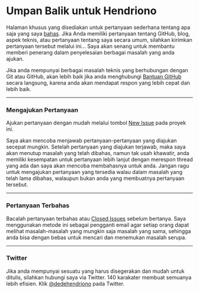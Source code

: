 # Umpan Balik untuk Hendriono

Halaman khusus yang disediakan untuk pertanyaan sederhana tentang apa saja yang saya [bahas](http://hendriono.github.com/). Jika Anda memiliki pertanyaan tentang GitHub, blog, aspek teknis, atau pertanyaan tentang saya secara umum, silahkan kirimkan pertanyaan tersebut melalui ini... Saya akan senang untuk membantu memberi penerang dalam penyelesaian berbagai masalah yang anda ajukan.

Jika anda mempunyai berbagai masalah teknis yang berhubungan dengan Git atau GitHub, akan lebih baik jika anda menghubungi [Bantuan GitHub](https://github.com/contact) secara langsung, karena anda akan mendapat respon yang lebih cepat dan lebih baik.

---

### Mengajukan Pertanyaan

Ajukan pertanyaan dengan mudah melalui tombol [New Issue](https://github.com/hendriono/feedback/issues/new) pada proyek ini.

Saya akan mencoba menjawab pertanyaan-pertanyaan yang diajukan secepat mungkin. Setelah pertanyaan yang diajukan terjawab, maka saya akan menutup masalah yang telah dibahas, namun tak usah khawatir, anda memiliki kesempatan untuk pertanyaan lebih lanjut dengan merespon thread yang ada dan saya akan mencoba membahasnya untuk anda. Jangan ragu untuk mengajukan pertanyaan yang tersedia walau dalam masalah yang telah lama dibahas, walaupun bukan anda yang membuatnya pertanyaan tersebut.

---

### Pertanyaan Terbahas

Bacalah pertanyaan terbahas atau [Closed Issues](https://github.com/hendriono/feedback/issues?sort=created&direction=desc&state=closed&page=1) sebelum bertanya. Saya menggunakan metode ini sebagai pengganti email agar setiap orang dapat melihat masalah-masalah yang mungkin saja masalah yang sama, sehingga anda bisa dengan bebas untuk mencari dan menemukan masalah serupa.

---

### Twitter

Jika anda mempunyai sesuatu yang harus disegerakan dan mudah untuk ditulis, silahkan hubungi saya via Twitter. 140 karakater membuat semuanya lebih efisien. Klik [@dedehendriono](https://twitter.com/dedehendriono) pada Twitter.